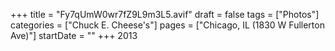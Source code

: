 +++
title = "Fy7qUmW0wr7fZ9L9m3L5.avif"
draft = false
tags = ["Photos"]
categories = ["Chuck E. Cheese's"]
pages = ["Chicago, IL (1830 W Fullerton Ave)"]
startDate = ""
+++
2013
